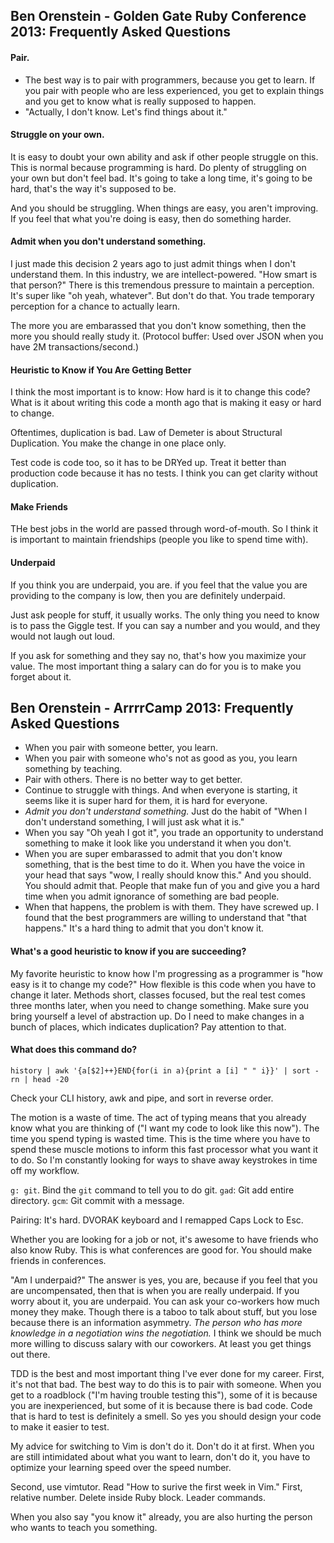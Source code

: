 ## Ben Orenstein - Golden Gate Ruby Conference 2013: Frequently Asked Questions

#### Pair.
- The best way is to pair with programmers, because you get to learn. If you pair with people who are less experienced, you get to explain things and you get to know what is really supposed to happen.
- "Actually, I don't know. Let's find things about it."

#### Struggle on your own.
It is easy to doubt your own ability and ask if other people struggle on this. This is normal because programming is hard. Do plenty of struggling on your own but don't feel bad. It's going to take a long time, it's going to be hard, that's the way it's supposed to be. 

And you should be struggling. When things are easy, you aren't improving. If you feel that what you're doing is easy, then do something harder.

#### Admit when you don't understand something.

I just made this decision 2 years ago to just admit things when I don't understand them. In this industry, we are intellect-powered. "How smart is that person?" There is this tremendous pressure to maintain a perception. It's super like "oh yeah, whatever". But don't do that. You trade temporary perception for a chance to actually learn.

The more you are embarassed that you don't know something, then the more you should really study it. (Protocol buffer: Used over JSON when you have 2M transactions/second.)

#### Heuristic to Know if You Are Getting Better

I think the most important is to know: How hard is it to change this code? What is it about writing this code a month ago that is making it easy or hard to change.

Oftentimes, duplication is bad. Law of Demeter is about Structural Duplication. You make the change in one place only.

Test code is code too, so it has to be DRYed up. Treat it better than production code because it has no tests. I think you can get clarity without duplication.

#### Make Friends

THe best jobs in the world are passed through word-of-mouth. So I think it is important to maintain friendships (people you like to spend time with).

#### Underpaid

If you think you are underpaid, you are. if you feel that the value you are providing to the company is low, then you are definitely underpaid.

Just ask people for stuff, it usually works. The only thing you need to know is to pass the Giggle test. If you can say a number and you would, and they would not laugh out loud.

If you ask for something and they say no, that's how you maximize your value. The most important thing a salary can do for you is to make you forget about it.

## Ben Orenstein - ArrrrCamp 2013: Frequently Asked Questions

- When you pair with someone better, you learn.
- When you pair with someone who's not as good as you, you learn something by teaching.
- Pair with others. There is no better way to get better.
- Continue to struggle with things. And when everyone is starting, it seems like it is super hard for them, it is hard for everyone.
- *Admit you don't understand something.* Just do the habit of "When I don't understand something, I will just ask what it is."
- When you say "Oh yeah I got it", you trade an opportunity to understand something to make it look like you understand it when you don't.
- When you are super embarassed to admit that you don't know something, that is the best time to do it. When you have the voice in your head that says "wow, I really should know this." And you should. You should admit that. People that make fun of you and give you a hard time when you admit ignorance of something are bad people.
- When that happens, the problem is with them. They have screwed up. I found that the best programmers are willing to understand that "that happens." It's a hard thing to admit that you don't know it.

#### What's a good heuristic to know if you are succeeding?

My favorite heuristic to know how I'm progressing as a programmer is "how easy is it to change my code?" How flexible is this code when you have to change it later. Methods short, classes focused, but the real test comes three months later, when you need to change something. Make sure you bring yourself a level of abstraction up. Do I need to make changes in a bunch of places, which indicates duplication? Pay attention to that.

#### What does this command do?

    history | awk '{a[$2]++}END{for(i in a){print a [i] " " i}}' | sort -rn | head -20

Check your CLI history, awk and pipe, and sort in reverse order.

The motion is a waste of time. The act of typing means that you already know what you are thinking of ("I want my code to look like this now"). The time you spend typing is wasted time. This is the time where you have to spend these muscle motions to inform this fast processor what you want it to do. So I'm constantly looking for ways to shave away keystrokes in time off my workflow.    

`g: git`. Bind the `git` command to tell you to do git. `gad`: Git add entire directory. `gcm`: Git commit with a message.

Pairing: It's hard. DVORAK keyboard and I remapped Caps Lock to Esc.

Whether you are looking for a job or not, it's awesome to have friends who also know Ruby. This is what conferences are good for. You should make friends in conferences.

"Am I underpaid?" The answer is yes, you are, because if you feel that you are uncompensated, then that is when you are really underpaid. If you worry about it, you are underpaid. You can ask your co-workers how much money they make. Though there is a taboo to talk about stuff, but you lose because there is an information asymmetry. *The person who has more knowledge in a negotiation wins the negotiation.* I think we should be much more willing to discuss salary with our coworkers. At least you get things out there.

TDD is the best and most important thing I've ever done for my career. First, it's not that bad. The best way to do this is to pair with someone. When you get to a roadblock ("I'm having trouble testing this"), some of it is because you are inexperienced, but some of it is because there is bad code. Code that is hard to test is definitely a smell. So yes you should design your code to make it easier to test.

My advice for switching to Vim is don't do it. Don't do it at first. When you are still intimidated about what you want to learn, don't do it, you have to optimize your learning speed over the speed number.

Second, use vimtutor. Read "How to surive the first week in Vim." First, relative number. Delete inside Ruby block. Leader commands.

When you also say "you know it" already, you are also hurting the person who wants to teach you something.

